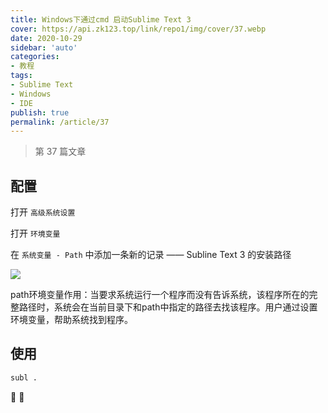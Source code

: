 ```yaml
---
title: Windows下通过cmd 启动Sublime Text 3
cover: https://api.zk123.top/link/repo1/img/cover/37.webp
date: 2020-10-29
sidebar: 'auto'
categories:
- 教程
tags:
- Sublime Text
- Windows
- IDE
publish: true
permalink: /article/37
---
```


> 第 37 篇文章
<!-- more -->

## 配置
打开 `高级系统设置`

打开 `环境变量`

在 `系统变量 - Path` 中添加一条新的记录 —— Subline Text 3 的安装路径

![](https://api.zk123.top/link/repo1/img/2020/sublime_quick_start_1.png)


path环境变量作用：当要求系统运行一个程序而没有告诉系统，该程序所在的完整路径时，系统会在当前目录下和path中指定的路径去找该程序。用户通过设置环境变量，帮助系统找到程序。

## 使用
```bash
subl .
```

:rainbow: :rainbow: